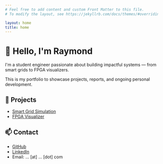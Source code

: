 ```yaml
---
# Feel free to add content and custom Front Matter to this file.
# To modify the layout, see https://jekyllrb.com/docs/themes/#overriding-theme-defaults

layout: home
title: home
---
```

# 👋 Hello, I'm Raymond

I'm a student engineer passionate about building impactful systems — from smart grids to FPGA visualizers.

This is my portfolio to showcase projects, reports, and ongoing personal development.

## 🔧 Projects

- [Smart Grid Simulation](projects/smartgrid.html)
- [FPGA Visualizer](projects/fpga.html)

## 📫 Contact

- [GitHub](https://github.com/m-uch)
- [LinkedIn](https://www.linkedin.com/in//)
- Email: ... [at] ... [dot] com
